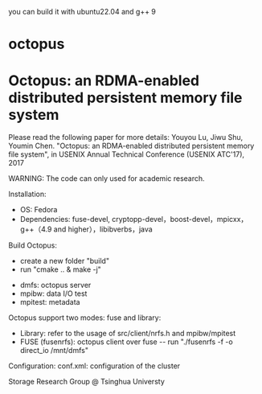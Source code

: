 you can build it with ubuntu22.04 and g++ 9
# octopus


Octopus: an RDMA-enabled distributed persistent memory file system
=========

Please read the following paper for more details:
Youyou Lu, Jiwu Shu, Youmin Chen. "Octopus: an RDMA-enabled distributed
persistent memory file system", in USENIX Annual Technical Conference
(USENIX ATC'17), 2017


WARNING: The code can only used for academic research. 


Installation:

- OS: Fedora
- Dependencies: fuse-devel,
  cryptopp-devel，boost-devel，mpicxx，g++（4.9 and
higher），libibverbs，java

Build Octopus:
- create a new folder "build"
- run "cmake .. & make -j"
 * dmfs: octopus server
 * mpibw: data I/O test
 * mpitest: metadata

Octopus support two modes: fuse and library:
- Library: refer to the usage of src/client/nrfs.h and mpibw/mpitest
- FUSE (fusenrfs): octopus client over fuse
	-- run "./fusenrfs -f -o direct_io  /mnt/dmfs"

Configuration:
conf.xml: configuration of the cluster


Storage Research Group @ Tsinghua Universty
